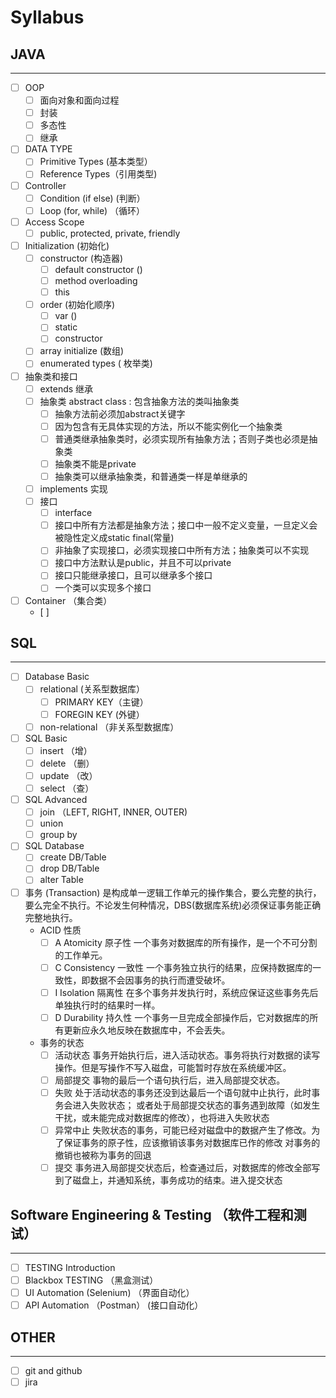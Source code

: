 # Syllabus

## JAVA 
--------
- [ ] OOP 
  - [ ] 面向对象和面向过程
  - [ ] 封装
  - [ ] 多态性
  - [ ] 继承
- [ ] DATA TYPE
  - [ ] Primitive Types (基本类型）
  - [ ] Reference Types（引用类型)
- [ ] Controller
  - [ ] Condition (if else) (判断）
  - [ ] Loop (for, while) （循环）
- [ ] Access Scope
  - [ ] public, protected, private, friendly
- [ ] Initialization (初始化)
  - [ ] constructor (构造器)
    - [ ] default constructor ()
    - [ ] method overloading 
    - [ ] this
  - [ ] order (初始化顺序)
    - [ ] var ()
    - [ ] static
    - [ ] constructor
  - [ ] array initialize (数组)
  - [ ] enumerated types ( 枚举类)
- [ ] 抽象类和接口
  - [ ] extends 继承
  - [ ] 抽象类 abstract class : 包含抽象方法的类叫抽象类
    - [ ] 抽象方法前必须加abstract关键字
    - [ ] 因为包含有无具体实现的方法，所以不能实例化一个抽象类
    - [ ] 普通类继承抽象类时，必须实现所有抽象方法；否则子类也必须是抽象类
    - [ ] 抽象类不能是private
    - [ ] 抽象类可以继承抽象类，和普通类一样是单继承的
  - [ ] implements 实现
  - [ ] 接口
    - [ ] interface
    - [ ] 接口中所有方法都是抽象方法；接口中一般不定义变量，一旦定义会被隐性定义成static final(常量)
    - [ ] 非抽象了实现接口，必须实现接口中所有方法；抽象类可以不实现
    - [ ] 接口中方法默认是public，并且不可以private
    - [ ] 接口只能继承接口，且可以继承多个接口
    - [ ] 一个类可以实现多个接口  
- [ ] Container （集合类）
  - [ ] 
## SQL
--------
- [ ] Database Basic
  - [ ] relational (关系型数据库）
    - [ ] PRIMARY KEY（主键）
    - [ ] FOREGIN KEY (外键）
  - [ ] non-relational （非关系型数据库）
- [ ] SQL Basic
  - [ ] insert （增）
  - [ ] delete （删）
  - [ ] update （改）
  - [ ] select （查）
- [ ] SQL Advanced
  - [ ] join （LEFT, RIGHT, INNER, OUTER)
  - [ ] union
  - [ ] group by
- [ ] SQL Database
  - [ ] create DB/Table
  - [ ] drop DB/Table
  - [ ] alter Table
- [ ] 事务 (Transaction) 是构成单一逻辑工作单元的操作集合，要么完整的执行，要么完全不执行。不论发生何种情况，DBS(数据库系统)必须保证事务能正确完整地执行。
  - ACID 性质
    - [ ] A Atomicity 原子性 一个事务对数据库的所有操作，是一个不可分割的工作单元。
    - [ ] C Consistency 一致性 一个事务独立执行的结果，应保持数据库的一致性，即数据不会因事务的执行而遭受破坏。
    - [ ] I Isolation 隔离性 在多个事务并发执行时，系统应保证这些事务先后单独执行时的结果时一样。
    - [ ] D Durability 持久性 一个事务一旦完成全部操作后，它对数据库的所有更新应永久地反映在数据库中，不会丢失。
  - 事务的状态
    - [ ] 活动状态 事务开始执行后，进入活动状态。事务将执行对数据的读写操作。但是写操作不写入磁盘，可能暂时存放在系统缓冲区。
    - [ ] 局部提交 事物的最后一个语句执行后，进入局部提交状态。
    - [ ] 失败 处于活动状态的事务还没到达最后一个语句就中止执行，此时事务会进入失败状态； 或者处于局部提交状态的事务遇到故障（如发生干扰，或未能完成对数据库的修改），也将进入失败状态
    - [ ] 异常中止 失败状态的事务，可能已经对磁盘中的数据产生了修改。为了保证事务的原子性，应该撤销该事务对数据库已作的修改
       对事务的撤销也被称为事务的回退
    - [ ] 提交 事务进入局部提交状态后，检查通过后，对数据库的修改全部写到了磁盘上，并通知系统，事务成功的结束。进入提交状态
## Software Engineering & Testing （软件工程和测试）
--------
- [ ] TESTING Introduction
- [ ] Blackbox TESTING （黑盒测试）
- [ ] UI Automation (Selenium) （界面自动化）
- [ ] API Automation （Postman） (接口自动化）

## OTHER
--------
- [ ] git and github
- [ ] jira

